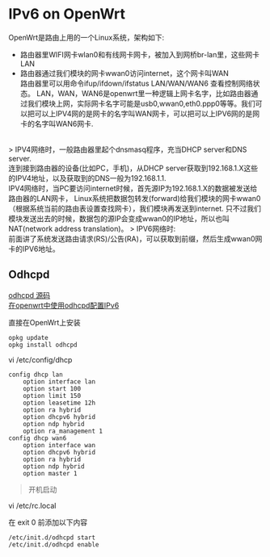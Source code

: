 IPv6 on OpenWrt
==========


OpenWrt是路由上用的一个Linux系统，架构如下:
- 路由器里WIFI网卡wlan0和有线网卡网卡，被加入到网桥br-lan里，这些网卡LAN
- 路由器通过我们模块的网卡wwan0访问internet，这个网卡叫WAN
<br>路由器里可以用命令ifup/ifdown/ifstatus LAN/WAN/WAN6 查看控制网络状态。
LAN，WAN，WAN6是openwrt里一种逻辑上网卡名字，比如路由器通过我们模块上网，实际网卡名字可能是usb0,wwan0,eth0.ppp0等等。我们可以把可以上IPV4网的是网卡的名字叫WAN网卡，可以把可以上IPV6网的是网卡的名字叫WAN6网卡.
<br>
> IPV4网络时，一般路由器里起个dnsmasq程序，充当DHCP server和DNS server.
<br>连到接到路由器的设备(比如PC，手机)，从DHCP server获取到192.168.1.X这些的IPV4地址，以及获取到的DNS一般为192.168.1.1.
<br>IPV4网络时，当PC要访问internet时候，首先源IP为192.168.1.X的数据被发送给路由器的LAN网卡， Linux系统把数据包转发(forward)给我们模块的网卡wwan0（根据系统当前的路由表设置查找网卡），我们模块再发送到internet.
只不过我们模块发送出去的时候，数据包的源IP会变成wwan0的IP地址，所以也叫NAT(network address translation)。
> IPV6网络时:
<br>前面讲了系统发送路由请求(RS)/公告(RA)，可以获取到前缀，然后生成wwan0网卡的IPV6地址。


Odhcpd
-----

[odhcpd 源码](https://github.com/openwrt/odhcpd)
<br>
[在openwrt中使用odhcpd配置IPv6](https://www.asmodeus.cn/archives/296)
<br>

直接在OpenWrt上安装<br>

	opkg update
	opkg install odhcpd

vi /etc/config/dhcp


	config dhcp lan
	    option interface lan
	    option start 100
	    option limit 150
	    option leasetime 12h
	    option ra hybrid
	    option dhcpv6 hybrid
	    option ndp hybrid
	    option ra_management 1
	config dhcp wan6
	    option interface wan
	    option dhcpv6 hybrid
	    option ra hybrid
	    option ndp hybrid
	    option master 1


> 开机启动

vi /etc/rc.local

在 exit 0 前添加以下内容

	/etc/init.d/odhcpd start
	/etc/init.d/odhcpd enable




